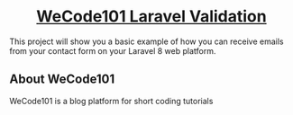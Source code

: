 <h1 align="center"><a href="https://wecode101.com/Laravel-8-mailgun-receive-mail" target="_blank">WeCode101 Laravel Validation </a></h1>

This project will show you a basic example of how you can receive emails from your contact form on your Laravel 8 web platform.

## About WeCode101

WeCode101 is a blog platform for short coding tutorials
